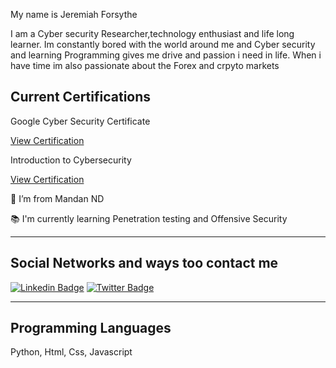 

My name is Jeremiah Forsythe 

I am a Cyber security Researcher,technology enthusiast and life long learner. Im constantly bored with the world around me and Cyber security and learning Programming gives me drive and passion i need in life. When i have time im also passionate about the Forex and crpyto 
markets 

## Current Certifications

Google Cyber Security Certificate 

[View Certification](https://www.credly.com/badges/7fbf2408-8d56-4bd0-8aaf-f936fe96e9a0/linked_in_profile)

Introduction to Cybersecurity

[View Certification](https://www.credly.com/earner/earned/badge/dd6ff6ca-29ba-44e3-8cad-afdf78774909)



 

🏡 I’m from Mandan ND

📚 I'm currently learning Penetration testing and Offensive Security
 
---

## Social Networks and ways too contact me

[![Linkedin Badge](https://img.shields.io/badge/LinkedIn-0077B5?style=for-the-badge&logo=linkedin&logoColor=white)](https://www.linkedin.com/in/jeremiah-forsythe-73a0b572)
[![Twitter Badge](https://img.shields.io/badge/Twitter-1DA1F2?style=for-the-badge&logo=twitter&logoColor=white)](https://twitter.com/JeremiahForsyt2)

---

## Programming Languages
Python, Html, Css, Javascript 
